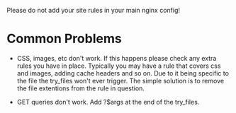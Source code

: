 Please do not add your site rules in your main nginx config!

Common Problems
===============

 * CSS, images, etc don't work. If this happens please check any extra rules
   you have in place. Typically you may have a rule that covers css and images,
   adding cache headers and so on. Due to it being specific to the file the
   try_files won't ever trigger. The simple solution is to remove the file
   extentions from the rule in question.

 * GET queries don't work. Add ?$args at the end of the try_files.
